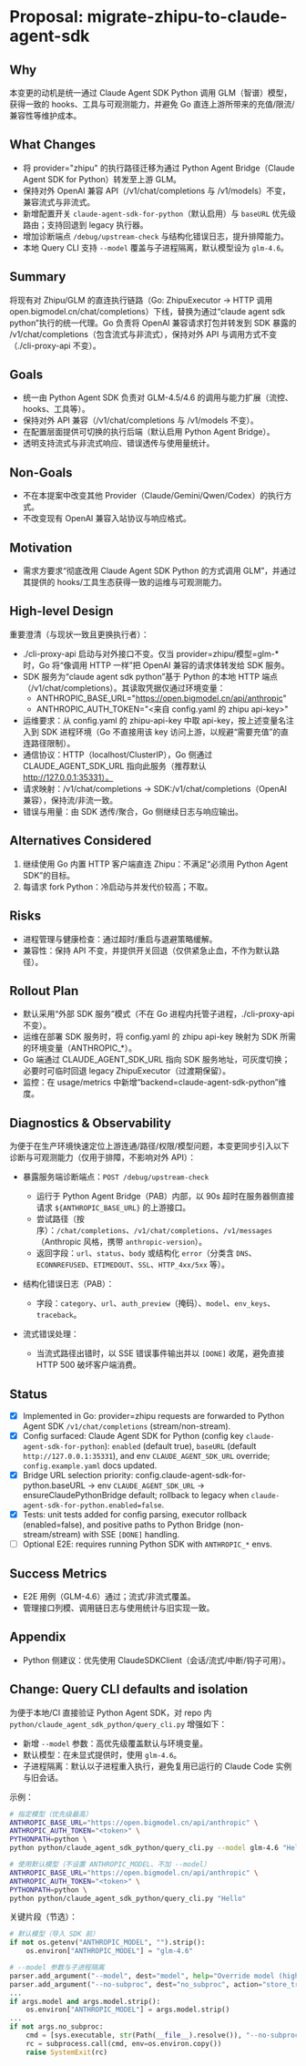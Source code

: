 # Proposal: migrate-zhipu-to-claude-agent-sdk

## Why
本变更的动机是统一通过 Claude Agent SDK Python 调用 GLM（智谱）模型，获得一致的 hooks、工具与可观测能力，并避免 Go 直连上游所带来的充值/限流/兼容性等维护成本。

## What Changes
- 将 provider="zhipu" 的执行路径迁移为通过 Python Agent Bridge（Claude Agent SDK for Python）转发至上游 GLM。
- 保持对外 OpenAI 兼容 API（/v1/chat/completions 与 /v1/models）不变，兼容流式与非流式。
- 新增配置开关 `claude-agent-sdk-for-python`（默认启用）与 `baseURL` 优先级路由；支持回退到 legacy 执行器。
- 增加诊断端点 `/debug/upstream-check` 与结构化错误日志，提升排障能力。
- 本地 Query CLI 支持 `--model` 覆盖与子进程隔离，默认模型设为 `glm-4.6`。

## Summary
将现有对 Zhipu/GLM 的直连执行链路（Go: ZhipuExecutor → HTTP 调用 open.bigmodel.cn/chat/completions）下线，替换为通过“claude agent sdk python”执行的统一代理。Go 负责将 OpenAI 兼容请求打包并转发到 SDK 暴露的 /v1/chat/completions（包含流式与非流式），保持对外 API 与调用方式不变（./cli-proxy-api 不变）。

## Goals
- 统一由 Python Agent SDK 负责对 GLM-4.5/4.6 的调用与能力扩展（流控、hooks、工具等）。
- 保持对外 API 兼容（/v1/chat/completions 与 /v1/models 不变）。
- 在配置层面提供可切换的执行后端（默认启用 Python Agent Bridge）。
- 透明支持流式与非流式响应、错误透传与使用量统计。

## Non-Goals
- 不在本提案中改变其他 Provider（Claude/Gemini/Qwen/Codex）的执行方式。
- 不改变现有 OpenAI 兼容入站协议与响应格式。

## Motivation
- 需求方要求“彻底改用 Claude Agent SDK Python 的方式调用 GLM”，并通过其提供的 hooks/工具生态获得一致的运维与可观测能力。

## High-level Design
重要澄清（与现状一致且更换执行者）：
- ./cli-proxy-api 启动与对外接口不变。仅当 provider=zhipu/模型=glm-* 时，Go 将“像调用 HTTP 一样”把 OpenAI 兼容的请求体转发给 SDK 服务。
- SDK 服务为“claude agent sdk python”基于 Python 的本地 HTTP 端点（/v1/chat/completions）。其读取凭据仅通过环境变量：
  - ANTHROPIC_BASE_URL="https://open.bigmodel.cn/api/anthropic"
  - ANTHROPIC_AUTH_TOKEN="<来自 config.yaml 的 zhipu api-key>"
- 运维要求：从 config.yaml 的 zhipu-api-key 中取 api-key，按上述变量名注入到 SDK 进程环境（Go 不直接用该 key 访问上游，以规避“需要充值”的直连路径限制）。
- 通信协议：HTTP（localhost/ClusterIP），Go 侧通过 CLAUDE_AGENT_SDK_URL 指向此服务（推荐默认 http://127.0.0.1:35331）。
- 请求映射：/v1/chat/completions → SDK:/v1/chat/completions（OpenAI 兼容），保持流/非流一致。
- 错误与用量：由 SDK 透传/聚合，Go 侧继续日志与响应输出。

## Alternatives Considered
1) 继续使用 Go 内置 HTTP 客户端直连 Zhipu：不满足“必须用 Python Agent SDK”的目标。
2) 每请求 fork Python：冷启动与并发代价较高；不取。

## Risks
- 进程管理与健康检查：通过超时/重启与退避策略缓解。
- 兼容性：保持 API 不变，并提供开关回退（仅供紧急止血，不作为默认路径）。

## Rollout Plan
- 默认采用“外部 SDK 服务”模式（不在 Go 进程内托管子进程，./cli-proxy-api 不变）。
- 运维在部署 SDK 服务时，将 config.yaml 的 zhipu api-key 映射为 SDK 所需的环境变量（ANTHROPIC_*）。
- Go 端通过 CLAUDE_AGENT_SDK_URL 指向 SDK 服务地址，可灰度切换；必要时可临时回退 legacy ZhipuExecutor（过渡期保留）。
- 监控：在 usage/metrics 中新增“backend=claude-agent-sdk-python”维度。

## Diagnostics & Observability

为便于在生产环境快速定位上游连通/路径/权限/模型问题，本变更同步引入以下诊断与可观测能力（仅用于排障，不影响对外 API）：

- 暴露服务端诊断端点：`POST /debug/upstream-check`
  - 运行于 Python Agent Bridge（PAB）内部，以 90s 超时在服务器侧直接请求 `${ANTHROPIC_BASE_URL}` 的上游接口。
  - 尝试路径（按序）：`/chat/completions`、`/v1/chat/completions`、`/v1/messages`（Anthropic 风格，携带 `anthropic-version`）。
  - 返回字段：`url`、`status`、`body` 或结构化 `error`（分类含 `DNS`、`ECONNREFUSED`、`ETIMEDOUT`、`SSL`、`HTTP_4xx/5xx` 等）。

- 结构化错误日志（PAB）：
  - 字段：`category`、`url`、`auth_preview`（掩码）、`model`、`env_keys`、`traceback`。

- 流式错误处理：
  - 当流式路径出错时，以 SSE 错误事件输出并以 `[DONE]` 收尾，避免直接 HTTP 500 破坏客户端消费。

## Status
- [x] Implemented in Go: provider=zhipu requests are forwarded to Python Agent SDK `/v1/chat/completions` (stream/non-stream).
- [x] Config surfaced: Claude Agent SDK for Python (config key `claude-agent-sdk-for-python`): `enabled` (default true), `baseURL` (default `http://127.0.0.1:35331`), and env `CLAUDE_AGENT_SDK_URL` override; `config.example.yaml` docs updated.
- [x] Bridge URL selection priority: config.claude-agent-sdk-for-python.baseURL → env `CLAUDE_AGENT_SDK_URL` → ensureClaudePythonBridge default; rollback to legacy when `claude-agent-sdk-for-python.enabled=false`.
- [x] Tests: unit tests added for config parsing, executor rollback (enabled=false), and positive paths to Python Bridge (non-stream/stream) with SSE `[DONE]` handling.
- [ ] Optional E2E: requires running Python SDK with `ANTHROPIC_*` envs.

## Success Metrics
- E2E 用例（GLM-4.6）通过；流式/非流式覆盖。
- 管理接口列模、调用链日志与使用统计与旧实现一致。

## Appendix
- Python 侧建议：优先使用 ClaudeSDKClient（会话/流式/中断/钩子可用）。

## Change: Query CLI defaults and isolation

为便于本地/CI 直接验证 Python Agent SDK，对 repo 内 `python/claude_agent_sdk_python/query_cli.py` 增强如下：

- 新增 `--model` 参数：高优先级覆盖默认与环境变量。
- 默认模型：在未显式提供时，使用 `glm-4.6`。
- 子进程隔离：默认以子进程重入执行，避免复用已运行的 Claude Code 实例与旧会话。

示例：

```bash
# 指定模型（优先级最高）
ANTHROPIC_BASE_URL="https://open.bigmodel.cn/api/anthropic" \
ANTHROPIC_AUTH_TOKEN="<token>" \
PYTHONPATH=python \
python python/claude_agent_sdk_python/query_cli.py --model glm-4.6 "Hello"

# 使用默认模型（不设置 ANTHROPIC_MODEL、不加 --model）
ANTHROPIC_BASE_URL="https://open.bigmodel.cn/api/anthropic" \
ANTHROPIC_AUTH_TOKEN="<token>" \
PYTHONPATH=python \
python python/claude_agent_sdk_python/query_cli.py "Hello"
```

关键片段（节选）：

```python
# 默认模型（导入 SDK 前）
if not os.getenv("ANTHROPIC_MODEL", "").strip():
    os.environ["ANTHROPIC_MODEL"] = "glm-4.6"

# --model 参数与子进程隔离
parser.add_argument("--model", dest="model", help="Override model (high precedence)")
parser.add_argument("--no-subproc", dest="no_subproc", action="store_true", help="Do not force subprocess isolation")
...
if args.model and args.model.strip():
    os.environ["ANTHROPIC_MODEL"] = args.model.strip()
...
if not args.no_subproc:
    cmd = [sys.executable, str(Path(__file__).resolve()), "--no-subproc", *extra]
    rc = subprocess.call(cmd, env=os.environ.copy())
    raise SystemExit(rc)
```
